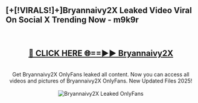 <h2>[+[!VIRALS!]+]Bryannaivy2X Leaked Video Viral On Social X Trending Now - m9k9r</h2>
<br>
<div align="center">
<h2><a href="https://libra.edu.pl?Bryannaivy2X" rel="nofollow">🔴 CLICK HERE 🌐==►► Bryannaivy2X</a></h2>
<br>
Get Bryannaivy2X OnlyFans leaked all content. Now you can access all videos and pictures of Bryannaivy2X OnlyFans. New Updated Files 2025!
<br>
<br>
<a href="https://libra.edu.pl?Bryannaivy2X" rel="nofollow" data-target="animated-image.originalLink"><img src="https://i.ibb.co.com/WyWwxjT/player-gif2.gif" alt="Bryannaivy2X Leaked OnlyFans" style="max-width: 100%; display: inline-block;" data-target="animated-image.originalImage"></a>
</div>
<br>